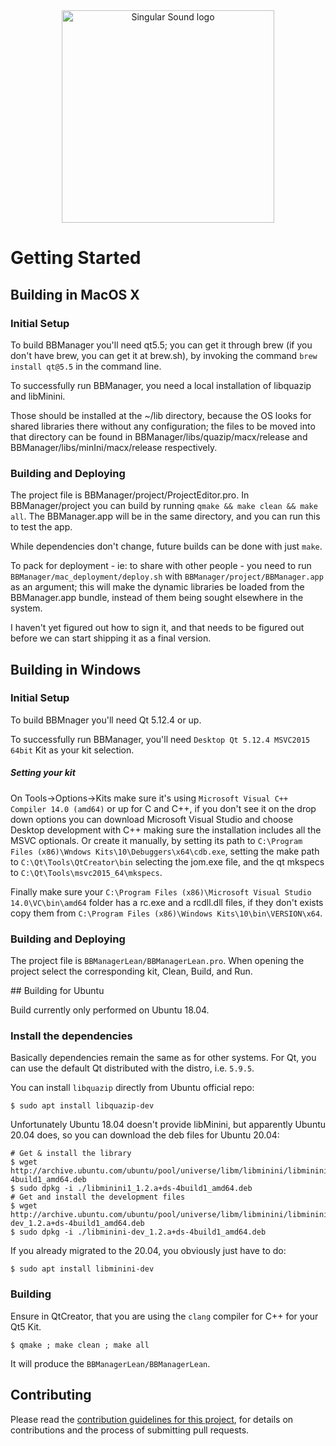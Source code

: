 <div align="center">
  <a href="https://singularsound.com/">
    <img src="https://singularsound.com/wp-content/uploads/elementor/thumbs/SS_LOGO_LONGFORM_BLACK-01-e1531153161400-oicxykd903bhj4hochumz1mu5i906qdtgawzvp5xxc.png" alt="Singular Sound logo" width="340"/>
  </a>
</div>

# Getting Started

## Building in MacOS X

### Initial Setup
To build BBManager you'll need qt5.5; you can get it through brew (if you don't have brew, you can get it at brew.sh), by invoking the command `brew install qt@5.5` in the command line.

To successfully run BBManager, you need a local installation of libquazip and libMinini.

Those should be installed at the ~/lib directory, because the OS looks for shared libraries there without any configuration; the files to be moved into that directory can be found in BBManager/libs/quazip/macx/release and BBManager/libs/minIni/macx/release respectively.

### Building and Deploying
The project file is BBManager/project/ProjectEditor.pro. In BBManager/project you can build by running `qmake && make clean && make all`. The BBManager.app will be in the same directory, and you can run this to test the app.

While dependencies don't change, future builds can be done with just `make`.

To pack for deployment - ie: to share with other people - you need to run `BBManager/mac_deployment/deploy.sh` with `BBManager/project/BBManager.app` as an argument; this will make the dynamic libraries be loaded from the BBManager.app bundle, instead of them being sought elsewhere in the system.

I haven't yet figured out how to sign it, and that needs to be figured out before we can start shipping it as a final version.

## Building in Windows

### Initial Setup
To build BBMnager you'll need Qt 5.12.4 or up.

To successfully run BBManager, you'll need `Desktop Qt 5.12.4 MSVC2015 64bit` Kit as your kit selection. 

##### Setting your kit
On Tools->Options->Kits make sure it's using `Microsoft Visual C++ Compiler 14.0 (amd64)` or up for C and C++, if you don't see it on the drop down options you can download Microsoft Visual Studio and choose Desktop development with C++ making sure the installation includes all the MSVC optionals. Or create it manually, by setting its path to  `C:\Program Files (x86)\Wndows Kits\10\Debuggers\x64\cdb.exe`, setting the make path to `C:\Qt\Tools\QtCreator\bin` selecting the jom.exe file, and the qt mkspecs to `C:\Qt\Tools\msvc2015_64\mkspecs`. 

Finally make sure your `C:\Program Files (x86)\Microsoft Visual Studio 14.0\VC\bin\amd64` folder has a rc.exe and a rcdll.dll files, if they don't exists copy them from `C:\Program Files (x86)\Windows Kits\10\bin\VERSION\x64`.

### Building and Deploying
The project file is `BBManagerLean/BBManagerLean.pro`. When opening the project select the corresponding kit, Clean, Build, and Run.


## Building for Ubuntu

Build currently only performed on Ubuntu 18.04.

### Install the dependencies

Basically dependencies remain the same as for other systems. For Qt, you can use the default Qt distributed with the distro, i.e. `5.9.5`.

You can install `libquazip` directly from Ubuntu official repo:

    $ sudo apt install libquazip-dev

Unfortunately Ubuntu 18.04 doesn't provide libMinini, but apparently Ubuntu 20.04 does, so you can download the deb files for Ubuntu 20.04:

```shell
# Get & install the library
$ wget http://archive.ubuntu.com/ubuntu/pool/universe/libm/libminini/libminini1_1.2.a+ds-4build1_amd64.deb
$ sudo dpkg -i ./libminini1_1.2.a+ds-4build1_amd64.deb
# Get and install the development files
$ wget http://archive.ubuntu.com/ubuntu/pool/universe/libm/libminini/libminini-dev_1.2.a+ds-4build1_amd64.deb
$ sudo dpkg -i ./libminini-dev_1.2.a+ds-4build1_amd64.deb
```

If you already migrated to the 20.04, you obviously just have to do:

    $ sudo apt install libminini-dev

### Building

Ensure in QtCreator, that you are using the `clang` compiler for C++ for your Qt5 Kit.

    $ qmake ; make clean ; make all

It will produce the `BBManagerLean/BBManagerLean`.

## Contributing

Please read the [contribution guidelines for this project](CONTRIBUTING.md), for details on contributions and the process of submitting pull requests.
